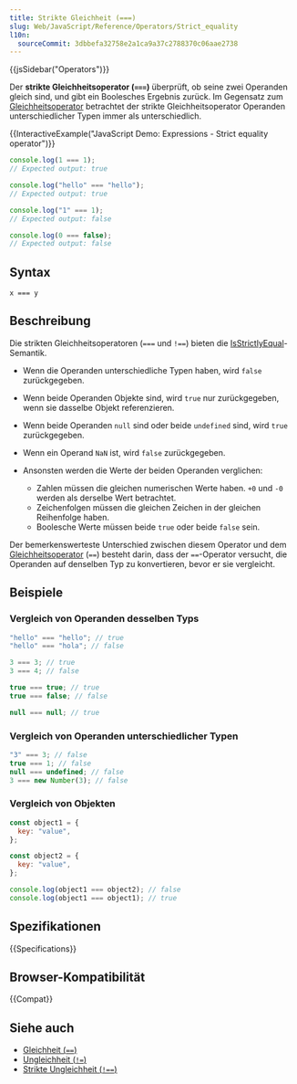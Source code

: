 ```yaml
---
title: Strikte Gleichheit (===)
slug: Web/JavaScript/Reference/Operators/Strict_equality
l10n:
  sourceCommit: 3dbbefa32758e2a1ca9a37c2788370c06aae2738
---
```


{{jsSidebar("Operators")}}

Der **strikte Gleichheitsoperator (`===`)** überprüft, ob seine zwei Operanden
gleich sind, und gibt ein Boolesches Ergebnis zurück. Im Gegensatz zum [Gleichheitsoperator](/de/docs/Web/JavaScript/Reference/Operators/Equality)
betrachtet der strikte Gleichheitsoperator Operanden unterschiedlicher Typen immer als
unterschiedlich.

{{InteractiveExample("JavaScript Demo: Expressions - Strict equality operator")}}

```js interactive-example
console.log(1 === 1);
// Expected output: true

console.log("hello" === "hello");
// Expected output: true

console.log("1" === 1);
// Expected output: false

console.log(0 === false);
// Expected output: false
```

## Syntax

```js-nolint
x === y
```

## Beschreibung

Die strikten Gleichheitsoperatoren (`===` und `!==`) bieten die [IsStrictlyEqual](/de/docs/Web/JavaScript/Guide/Equality_comparisons_and_sameness#strict_equality_using)-Semantik.

- Wenn die Operanden unterschiedliche Typen haben, wird `false` zurückgegeben.
- Wenn beide Operanden Objekte sind, wird `true` nur zurückgegeben, wenn sie dasselbe Objekt referenzieren.
- Wenn beide Operanden `null` sind oder beide `undefined` sind,
  wird `true` zurückgegeben.
- Wenn ein Operand `NaN` ist, wird `false` zurückgegeben.
- Ansonsten werden die Werte der beiden Operanden verglichen:

  - Zahlen müssen die gleichen numerischen Werte haben. `+0` und `-0`
    werden als derselbe Wert betrachtet.
  - Zeichenfolgen müssen die gleichen Zeichen in der gleichen Reihenfolge haben.
  - Boolesche Werte müssen beide `true` oder beide `false` sein.

Der bemerkenswerteste Unterschied zwischen diesem Operator und dem [Gleichheitsoperator](/de/docs/Web/JavaScript/Reference/Operators/Equality)
(`==`) besteht darin, dass der `==`-Operator versucht, die Operanden auf denselben Typ zu konvertieren, bevor er sie vergleicht.

## Beispiele

### Vergleich von Operanden desselben Typs

```js
"hello" === "hello"; // true
"hello" === "hola"; // false

3 === 3; // true
3 === 4; // false

true === true; // true
true === false; // false

null === null; // true
```

### Vergleich von Operanden unterschiedlicher Typen

```js
"3" === 3; // false
true === 1; // false
null === undefined; // false
3 === new Number(3); // false
```

### Vergleich von Objekten

```js
const object1 = {
  key: "value",
};

const object2 = {
  key: "value",
};

console.log(object1 === object2); // false
console.log(object1 === object1); // true
```

## Spezifikationen

{{Specifications}}

## Browser-Kompatibilität

{{Compat}}

## Siehe auch

- [Gleichheit (`==`)](/de/docs/Web/JavaScript/Reference/Operators/Equality)
- [Ungleichheit (`!=`)](/de/docs/Web/JavaScript/Reference/Operators/Inequality)
- [Strikte Ungleichheit (`!==`)](/de/docs/Web/JavaScript/Reference/Operators/Strict_inequality)

